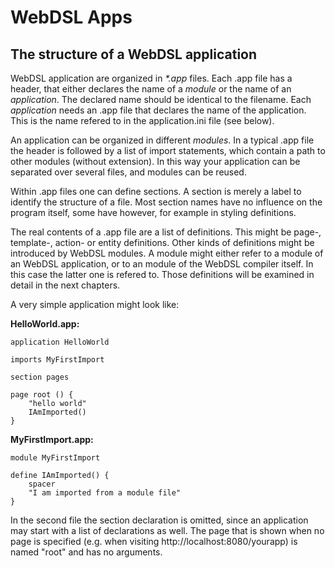 # WebDSL Apps

## The structure of a WebDSL application

WebDSL application are organized in _*.app_ files. Each .app file has a header, that either declares the name of a _module_ or the name of an _application_. The declared name should be identical to the filename. Each _application_ needs an .app file that declares the name of the application. This is the name refered to in the application.ini file (see below). 

An application can be organized in different _modules_. In a typical .app file the header is followed by a list of import statements, which contain a path to other modules (without extension). In this way your application can be separated over several files, and modules can be reused. 

Within .app files one can define sections. A section is merely a label to identify the structure of a file. Most section names have no influence on the program itself, some have however, for example in styling definitions.

The real contents of a .app file are a list of definitions. This might be page-, template-, action- or entity definitions. Other kinds of definitions might be introduced by WebDSL modules. A module might either refer to a module of an WebDSL application, or to an module of the WebDSL compiler itself. In this case the latter one is refered to. Those definitions will be examined in detail in the next chapters. 

A very simple application might look like:

**HelloWorld.app:**

    application HelloWorld

    imports MyFirstImport

    section pages

    page root () { 
        "hello world" 
        IAmImported() 
    }

**MyFirstImport.app:**

    module MyFirstImport
  
    define IAmImported() { 
        spacer 
        "I am imported from a module file" 
    }

In the second file the section declaration is omitted, since an application may start with a list of declarations as well. The page that is shown when no page is specified (e.g. when visiting http://localhost:8080/yourapp) is named "root" and has no arguments.